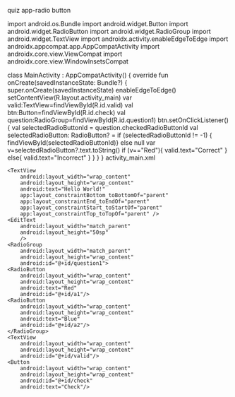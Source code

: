 quiz app-radio button


import android.os.Bundle
import android.widget.Button
import android.widget.RadioButton
import android.widget.RadioGroup
import android.widget.TextView
import androidx.activity.enableEdgeToEdge
import androidx.appcompat.app.AppCompatActivity
import androidx.core.view.ViewCompat
import androidx.core.view.WindowInsetsCompat

class MainActivity : AppCompatActivity() {
    override fun onCreate(savedInstanceState: Bundle?) {
        super.onCreate(savedInstanceState)
        enableEdgeToEdge()
        setContentView(R.layout.activity_main)
        var valid:TextView=findViewById(R.id.valid)
        val btn:Button=findViewById(R.id.check)
        val question:RadioGroup=findViewById(R.id.question1)
        btn.setOnClickListener(){
            val selectedRadioButtonId = question.checkedRadioButtonId
            val selectedRadioButton: RadioButton? = if (selectedRadioButtonId != -1) {
                findViewById(selectedRadioButtonId)} else null
            var v=selectedRadioButton?.text.toString()
            if (v=="Red"){
                valid.text="Correct"
            }
            else{
                valid.text="Incorrect"
            }
        }
    }
}
activity_main.xml
<?xml version="1.0" encoding="utf-8"?>
<LinearLayout xmlns:android="http://schemas.android.com/apk/res/android"
    xmlns:app="http://schemas.android.com/apk/res-auto"
    xmlns:tools="http://schemas.android.com/tools"
    android:id="@+id/main"
    android:layout_width="match_parent"
    android:layout_height="match_parent"
    tools:context=".MainActivity"
    android:orientation="vertical">

    <TextView
        android:layout_width="wrap_content"
        android:layout_height="wrap_content"
        android:text="Hello World!"
        app:layout_constraintBottom_toBottomOf="parent"
        app:layout_constraintEnd_toEndOf="parent"
        app:layout_constraintStart_toStartOf="parent"
        app:layout_constraintTop_toTopOf="parent" />
    <EditText
        android:layout_width="match_parent"
        android:layout_height="50sp"
        />
    <RadioGroup
        android:layout_width="match_parent"
        android:layout_height="wrap_content"
        android:id="@+id/question1">
    <RadioButton
        android:layout_width="wrap_content"
        android:layout_height="wrap_content"
        android:text="Red"
        android:id="@+id/a1"/>
    <RadioButton
        android:layout_width="wrap_content"
        android:layout_height="wrap_content"
        android:text="Blue"
        android:id="@+id/a2"/>
    </RadioGroup>
    <TextView
        android:layout_width="wrap_content"
        android:layout_height="wrap_content"
        android:id="@+id/valid"/>
    <Button
        android:layout_width="wrap_content"
        android:layout_height="wrap_content"
        android:id="@+id/check"
        android:text="Check"/>



</LinearLayout>
